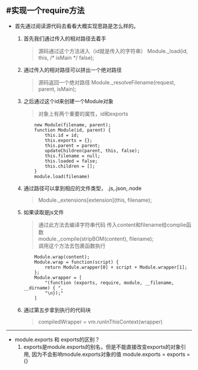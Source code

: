 #实现一个require方法
---
+ 首先通过阅读源代码去看看大概实现思路是怎么样的。
    1. 首先我们通过传入的相对路径去着手
        > 源码通过这个方法进入（id就是传入的字符串） Module._load(id, this, /* isMain */ false);
    
    2. 通过传入的相对路径可以拼出一个绝对路径
        > 源码返回一个绝对路径 Module._resolveFilename(request, parent, isMain);
        

    3. 之后通过这个id来创建一个Module对象
        > 对象上有两个重要的属性，id和exports 
        ```
            new Module(filename, parent);
            function Module(id, parent) {
                this.id = id;
                this.exports = {};
                this.parent = parent;
                updateChildren(parent, this, false);
                this.filename = null;
                this.loaded = false;
                this.children = [];
            }
            module.load(filename)
        ```
    4. 通过路径可以拿到相应的文件类型， .js,.json,.node
        > Module._extensions[extension](this, filename);
    
    5. 如果读取是js文件
        > 通过此方法去编译字符串代码
        传入content和filename给complie函数  
        module._compile(stripBOM(content), filename);  
        调用这个方法去包裹函数执行  
        ```
            Module.wrap(content);   
            Module.wrap = function(script) {
                return Module.wrapper[0] + script + Module.wrapper[1];
            };
            Module.wrapper = [
                "(function (exports, require, module, __filename, __dirname) { ",
                "\n});"
            ]
        ```
    6. 通过第五步拿到执行的代码块
        > compiledWrapper = vm.runInThisContext(wrapper)
---
+ module.exports 和 exports的区别？
    1. exports是module.exports的别名，但是不能直接改变exports的对象引用,
    因为不会影响module.exports对象的值  module.exports = exports = {}